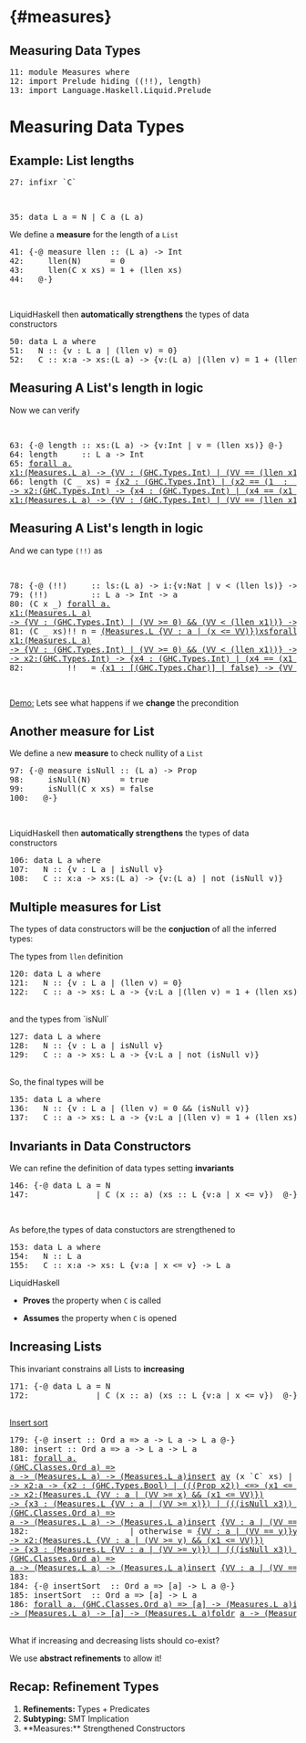 
 {#measures}
============

Measuring Data Types
--------------------

<div class="hidden">


<pre><span class=hs-linenum>11: </span><span class='hs-keyword'>module</span> <span class='hs-conid'>Measures</span> <span class='hs-keyword'>where</span>
<span class=hs-linenum>12: </span><span class='hs-keyword'>import</span> <span class='hs-conid'>Prelude</span> <span class='hs-varid'>hiding</span> <span class='hs-layout'>(</span><span class='hs-layout'>(</span><span class='hs-varop'>!!</span><span class='hs-layout'>)</span><span class='hs-layout'>,</span> <span class='hs-varid'>length</span><span class='hs-layout'>)</span>
<span class=hs-linenum>13: </span><span class='hs-keyword'>import</span> <span class='hs-conid'>Language</span><span class='hs-varop'>.</span><span class='hs-conid'>Haskell</span><span class='hs-varop'>.</span><span class='hs-conid'>Liquid</span><span class='hs-varop'>.</span><span class='hs-conid'>Prelude</span>
</pre>

</div>

Measuring Data Types 
====================

Example: List lengths 
---------------------

<div class="hidden">


<pre><span class=hs-linenum>27: </span><span class='hs-keyword'>infixr</span> <span class='hs-varop'>`C`</span>
</pre>

</div>

<br>


<pre><span class=hs-linenum>35: </span><span class='hs-keyword'>data</span> <span class='hs-conid'>L</span> <span class='hs-varid'>a</span> <span class='hs-keyglyph'>=</span> <span class='hs-conid'>N</span> <span class='hs-keyglyph'>|</span> <span class='hs-conid'>C</span> <span class='hs-varid'>a</span> <span class='hs-layout'>(</span><span class='hs-conid'>L</span> <span class='hs-varid'>a</span><span class='hs-layout'>)</span>
</pre>

We define a **measure** for the length of a `List` <br>


<pre><span class=hs-linenum>41: </span><span class='hs-keyword'>{-@</span> <span class='hs-varid'>measure</span> <span class='hs-varid'>llen</span> <span class='hs-keyglyph'>::</span> <span class='hs-layout'>(</span><span class='hs-conid'>L</span> <span class='hs-varid'>a</span><span class='hs-layout'>)</span> <span class='hs-keyglyph'>-&gt;</span> <span class='hs-conid'>Int</span>
<span class=hs-linenum>42: </span>    <span class='hs-varid'>llen</span><span class='hs-layout'>(</span><span class='hs-conid'>N</span><span class='hs-layout'>)</span>      <span class='hs-keyglyph'>=</span> <span class='hs-num'>0</span>
<span class=hs-linenum>43: </span>    <span class='hs-varid'>llen</span><span class='hs-layout'>(</span><span class='hs-conid'>C</span> <span class='hs-varid'>x</span> <span class='hs-varid'>xs</span><span class='hs-layout'>)</span> <span class='hs-keyglyph'>=</span> <span class='hs-num'>1</span> <span class='hs-varop'>+</span> <span class='hs-layout'>(</span><span class='hs-varid'>llen</span> <span class='hs-varid'>xs</span><span class='hs-layout'>)</span>
<span class=hs-linenum>44: </span>  <span class='hs-keyword'>@-}</span>
</pre>

<br>

 LiquidHaskell then **automatically strengthens** the types of data constructors
<pre><span class=hs-linenum>50: </span><span class='hs-keyword'>data</span> <span class='hs-conid'>L</span> <span class='hs-varid'>a</span> <span class='hs-keyword'>where</span> 
<span class=hs-linenum>51: </span>  <span class='hs-conid'>N</span> <span class='hs-keyglyph'>::</span> <span class='hs-layout'>{</span><span class='hs-varid'>v</span> <span class='hs-conop'>:</span> <span class='hs-conid'>L</span> <span class='hs-varid'>a</span> <span class='hs-keyglyph'>|</span> <span class='hs-layout'>(</span><span class='hs-varid'>llen</span> <span class='hs-varid'>v</span><span class='hs-layout'>)</span> <span class='hs-keyglyph'>=</span> <span class='hs-num'>0</span><span class='hs-layout'>}</span>
<span class=hs-linenum>52: </span>  <span class='hs-conid'>C</span> <span class='hs-keyglyph'>::</span> <span class='hs-varid'>x</span><span class='hs-conop'>:</span><span class='hs-varid'>a</span> <span class='hs-keyglyph'>-&gt;</span> <span class='hs-varid'>xs</span><span class='hs-conop'>:</span><span class='hs-layout'>(</span><span class='hs-conid'>L</span> <span class='hs-varid'>a</span><span class='hs-layout'>)</span> <span class='hs-keyglyph'>-&gt;</span> <span class='hs-layout'>{</span><span class='hs-varid'>v</span><span class='hs-conop'>:</span><span class='hs-layout'>(</span><span class='hs-conid'>L</span> <span class='hs-varid'>a</span><span class='hs-layout'>)</span> <span class='hs-keyglyph'>|</span><span class='hs-layout'>(</span><span class='hs-varid'>llen</span> <span class='hs-varid'>v</span><span class='hs-layout'>)</span> <span class='hs-keyglyph'>=</span> <span class='hs-num'>1</span> <span class='hs-varop'>+</span> <span class='hs-layout'>(</span><span class='hs-varid'>llen</span> <span class='hs-varid'>xs</span><span class='hs-layout'>)</span><span class='hs-layout'>}</span>
</pre>

Measuring A List's length in logic
----------------------------------

Now we can verify

<br>


<pre><span class=hs-linenum>63: </span><span class='hs-keyword'>{-@</span> <span class='hs-varid'>length</span> <span class='hs-keyglyph'>::</span> <span class='hs-varid'>xs</span><span class='hs-conop'>:</span><span class='hs-layout'>(</span><span class='hs-conid'>L</span> <span class='hs-varid'>a</span><span class='hs-layout'>)</span> <span class='hs-keyglyph'>-&gt;</span> <span class='hs-keyword'>{v:</span><span class='hs-conid'>Int</span> <span class='hs-keyword'>| v = (llen xs)}</span> <span class='hs-keyword'>@-}</span>
<span class=hs-linenum>64: </span><span class='hs-definition'>length</span>     <span class='hs-keyglyph'>::</span> <span class='hs-conid'>L</span> <span class='hs-varid'>a</span> <span class='hs-keyglyph'>-&gt;</span> <span class='hs-conid'>Int</span>
<span class=hs-linenum>65: </span><a class=annot href="#"><span class=annottext>forall a.
x1:(Measures.L a) -&gt; {VV : (GHC.Types.Int) | (VV == (llen x1))}</span><span class='hs-definition'>length</span></a> <span class='hs-conid'>N</span>        <span class='hs-keyglyph'>=</span> <a class=annot href="#"><span class=annottext>x1:(GHC.Prim.Int#) -&gt; {x2 : (GHC.Types.Int) | (x2 == (x1  :  int))}</span><span class='hs-num'>0</span></a>
<span class=hs-linenum>66: </span><span class='hs-definition'>length</span> <span class='hs-layout'>(</span><span class='hs-conid'>C</span> <span class='hs-keyword'>_</span> <span class='hs-varid'>xs</span><span class='hs-layout'>)</span> <span class='hs-keyglyph'>=</span> <a class=annot href="#"><span class=annottext>{x2 : (GHC.Types.Int) | (x2 == (1  :  int))}</span><span class='hs-num'>1</span></a> <a class=annot href="#"><span class=annottext>x1:(GHC.Types.Int)
-&gt; x2:(GHC.Types.Int) -&gt; {x4 : (GHC.Types.Int) | (x4 == (x1 + x2))}</span><span class='hs-varop'>+</span></a> <span class='hs-layout'>(</span><a class=annot href="#"><span class=annottext>forall a.
x1:(Measures.L a) -&gt; {VV : (GHC.Types.Int) | (VV == (llen x1))}</span><span class='hs-varid'>length</span></a> <a class=annot href="#"><span class=annottext>{x2 : (Measures.L a) | (x2 == xs)}</span><span class='hs-varid'>xs</span></a><span class='hs-layout'>)</span>
</pre>

Measuring A List's length in logic
----------------------------------

And we can type `(!!)` as


<br>


<pre><span class=hs-linenum>78: </span><span class='hs-keyword'>{-@</span> <span class='hs-layout'>(</span><span class='hs-varop'>!!</span><span class='hs-layout'>)</span>     <span class='hs-keyglyph'>::</span> <span class='hs-varid'>ls</span><span class='hs-conop'>:</span><span class='hs-layout'>(</span><span class='hs-conid'>L</span> <span class='hs-varid'>a</span><span class='hs-layout'>)</span> <span class='hs-keyglyph'>-&gt;</span> <span class='hs-varid'>i</span><span class='hs-conop'>:</span><span class='hs-keyword'>{v:</span><span class='hs-conid'>Nat</span> <span class='hs-keyword'>| v &lt; (llen ls)}</span> <span class='hs-keyglyph'>-&gt;</span> <span class='hs-varid'>a</span> <span class='hs-keyword'>@-}</span>
<span class=hs-linenum>79: </span><span class='hs-layout'>(</span><span class='hs-varop'>!!</span><span class='hs-layout'>)</span>         <span class='hs-keyglyph'>::</span> <span class='hs-conid'>L</span> <span class='hs-varid'>a</span> <span class='hs-keyglyph'>-&gt;</span> <span class='hs-conid'>Int</span> <span class='hs-keyglyph'>-&gt;</span> <span class='hs-varid'>a</span>
<span class=hs-linenum>80: </span><span class='hs-layout'>(</span><span class='hs-conid'>C</span> <span class='hs-varid'>x</span> <span class='hs-keyword'>_</span><span class='hs-layout'>)</span> <a class=annot href="#"><span class=annottext>forall a.
x1:(Measures.L a)
-&gt; {VV : (GHC.Types.Int) | (VV &gt;= 0) &amp;&amp; (VV &lt; (llen x1))} -&gt; a</span><span class='hs-varop'>!!</span></a> <span class='hs-num'>0</span> <span class='hs-keyglyph'>=</span> <a class=annot href="#"><span class=annottext>{VV : a | (VV == x)}</span><span class='hs-varid'>x</span></a>
<span class=hs-linenum>81: </span><span class='hs-layout'>(</span><span class='hs-conid'>C</span> <span class='hs-keyword'>_</span> <span class='hs-varid'>xs</span><span class='hs-layout'>)</span><span class='hs-varop'>!!</span> <span class='hs-varid'>n</span> <span class='hs-keyglyph'>=</span> <a class=annot href="#"><span class=annottext>(Measures.L {VV : a | (x &lt;= VV)})</span><span class='hs-varid'>xs</span></a><a class=annot href="#"><span class=annottext>forall a.
x1:(Measures.L a)
-&gt; {VV : (GHC.Types.Int) | (VV &gt;= 0) &amp;&amp; (VV &lt; (llen x1))} -&gt; a</span><span class='hs-varop'>!!</span></a><span class='hs-layout'>(</span><a class=annot href="#"><span class=annottext>{x2 : (GHC.Types.Int) | (x2 &gt;= 0)}</span><span class='hs-varid'>n</span></a><a class=annot href="#"><span class=annottext>x1:(GHC.Types.Int)
-&gt; x2:(GHC.Types.Int) -&gt; {x4 : (GHC.Types.Int) | (x4 == (x1 - x2))}</span><span class='hs-comment'>-</span></a><a class=annot href="#"><span class=annottext>{x2 : (GHC.Types.Int) | (x2 == (1  :  int))}</span><span class='hs-num'>1</span></a><span class='hs-layout'>)</span>
<span class=hs-linenum>82: </span><span class='hs-keyword'>_</span>       <span class='hs-varop'>!!</span> <span class='hs-keyword'>_</span> <span class='hs-keyglyph'>=</span> <a class=annot href="#"><span class=annottext>{x1 : [(GHC.Types.Char)] | false} -&gt; {VV : a | false}</span><span class='hs-varid'>liquidError</span></a> <a class=annot href="#"><span class=annottext>{x3 : [(GHC.Types.Char)] | ((len x3) &gt;= 0) &amp;&amp; ((sumLens x3) &gt;= 0)}</span><span class='hs-str'>"This should not happen!"</span></a>
</pre>

<br>

<a href="http://goto.ucsd.edu:8090/index.html#?demo=HaskellMeasure.hs" target= "_blank">Demo:</a> 
Lets see what happens if we **change** the precondition


Another measure for List
--------------------------

We define a new **measure** to check nullity of a `List` <br>


<pre><span class=hs-linenum>97: </span><span class='hs-keyword'>{-@</span> <span class='hs-varid'>measure</span> <span class='hs-varid'>isNull</span> <span class='hs-keyglyph'>::</span> <span class='hs-layout'>(</span><span class='hs-conid'>L</span> <span class='hs-varid'>a</span><span class='hs-layout'>)</span> <span class='hs-keyglyph'>-&gt;</span> <span class='hs-conid'>Prop</span>
<span class=hs-linenum>98: </span>    <span class='hs-varid'>isNull</span><span class='hs-layout'>(</span><span class='hs-conid'>N</span><span class='hs-layout'>)</span>      <span class='hs-keyglyph'>=</span> <span class='hs-varid'>true</span>
<span class=hs-linenum>99: </span>    <span class='hs-varid'>isNull</span><span class='hs-layout'>(</span><span class='hs-conid'>C</span> <span class='hs-varid'>x</span> <span class='hs-varid'>xs</span><span class='hs-layout'>)</span> <span class='hs-keyglyph'>=</span> <span class='hs-varid'>false</span>
<span class=hs-linenum>100: </span>  <span class='hs-keyword'>@-}</span>
</pre>

<br>

 LiquidHaskell then **automatically strengthens** the types of data constructors
<pre><span class=hs-linenum>106: </span><span class='hs-keyword'>data</span> <span class='hs-conid'>L</span> <span class='hs-varid'>a</span> <span class='hs-keyword'>where</span> 
<span class=hs-linenum>107: </span>  <span class='hs-conid'>N</span> <span class='hs-keyglyph'>::</span> <span class='hs-layout'>{</span><span class='hs-varid'>v</span> <span class='hs-conop'>:</span> <span class='hs-conid'>L</span> <span class='hs-varid'>a</span> <span class='hs-keyglyph'>|</span> <span class='hs-varid'>isNull</span> <span class='hs-varid'>v</span><span class='hs-layout'>}</span>
<span class=hs-linenum>108: </span>  <span class='hs-conid'>C</span> <span class='hs-keyglyph'>::</span> <span class='hs-varid'>x</span><span class='hs-conop'>:</span><span class='hs-varid'>a</span> <span class='hs-keyglyph'>-&gt;</span> <span class='hs-varid'>xs</span><span class='hs-conop'>:</span><span class='hs-layout'>(</span><span class='hs-conid'>L</span> <span class='hs-varid'>a</span><span class='hs-layout'>)</span> <span class='hs-keyglyph'>-&gt;</span> <span class='hs-layout'>{</span><span class='hs-varid'>v</span><span class='hs-conop'>:</span><span class='hs-layout'>(</span><span class='hs-conid'>L</span> <span class='hs-varid'>a</span><span class='hs-layout'>)</span> <span class='hs-keyglyph'>|</span> <span class='hs-varid'>not</span> <span class='hs-layout'>(</span><span class='hs-varid'>isNull</span> <span class='hs-varid'>v</span><span class='hs-layout'>)</span><span class='hs-layout'>}</span>
</pre>



Multiple measures for List
--------------------------

The types of data constructors will be the **conjuction** of all the inferred types:


 The types from `llen` definition
<pre><span class=hs-linenum>120: </span><span class='hs-keyword'>data</span> <span class='hs-conid'>L</span> <span class='hs-varid'>a</span> <span class='hs-keyword'>where</span> 
<span class=hs-linenum>121: </span>  <span class='hs-conid'>N</span> <span class='hs-keyglyph'>::</span> <span class='hs-layout'>{</span><span class='hs-varid'>v</span> <span class='hs-conop'>:</span> <span class='hs-conid'>L</span> <span class='hs-varid'>a</span> <span class='hs-keyglyph'>|</span> <span class='hs-layout'>(</span><span class='hs-varid'>llen</span> <span class='hs-varid'>v</span><span class='hs-layout'>)</span> <span class='hs-keyglyph'>=</span> <span class='hs-num'>0</span><span class='hs-layout'>}</span>
<span class=hs-linenum>122: </span>  <span class='hs-conid'>C</span> <span class='hs-keyglyph'>::</span> <span class='hs-varid'>a</span> <span class='hs-keyglyph'>-&gt;</span> <span class='hs-varid'>xs</span><span class='hs-conop'>:</span> <span class='hs-conid'>L</span> <span class='hs-varid'>a</span> <span class='hs-keyglyph'>-&gt;</span> <span class='hs-layout'>{</span><span class='hs-varid'>v</span><span class='hs-conop'>:</span><span class='hs-conid'>L</span> <span class='hs-varid'>a</span> <span class='hs-keyglyph'>|</span><span class='hs-layout'>(</span><span class='hs-varid'>llen</span> <span class='hs-varid'>v</span><span class='hs-layout'>)</span> <span class='hs-keyglyph'>=</span> <span class='hs-num'>1</span> <span class='hs-varop'>+</span> <span class='hs-layout'>(</span><span class='hs-varid'>llen</span> <span class='hs-varid'>xs</span><span class='hs-layout'>)</span><span class='hs-layout'>}</span>
</pre>

<br>
 and the types from `isNull`
<pre><span class=hs-linenum>127: </span><span class='hs-keyword'>data</span> <span class='hs-conid'>L</span> <span class='hs-varid'>a</span> <span class='hs-keyword'>where</span> 
<span class=hs-linenum>128: </span>  <span class='hs-conid'>N</span> <span class='hs-keyglyph'>::</span> <span class='hs-layout'>{</span><span class='hs-varid'>v</span> <span class='hs-conop'>:</span> <span class='hs-conid'>L</span> <span class='hs-varid'>a</span> <span class='hs-keyglyph'>|</span> <span class='hs-varid'>isNull</span> <span class='hs-varid'>v</span><span class='hs-layout'>}</span>
<span class=hs-linenum>129: </span>  <span class='hs-conid'>C</span> <span class='hs-keyglyph'>::</span> <span class='hs-varid'>a</span> <span class='hs-keyglyph'>-&gt;</span> <span class='hs-varid'>xs</span><span class='hs-conop'>:</span> <span class='hs-conid'>L</span> <span class='hs-varid'>a</span> <span class='hs-keyglyph'>-&gt;</span> <span class='hs-layout'>{</span><span class='hs-varid'>v</span><span class='hs-conop'>:</span><span class='hs-conid'>L</span> <span class='hs-varid'>a</span> <span class='hs-keyglyph'>|</span> <span class='hs-varid'>not</span> <span class='hs-layout'>(</span><span class='hs-varid'>isNull</span> <span class='hs-varid'>v</span><span class='hs-layout'>)</span><span class='hs-layout'>}</span>
</pre>


<br>
 So, the final types will be
<pre><span class=hs-linenum>135: </span><span class='hs-keyword'>data</span> <span class='hs-conid'>L</span> <span class='hs-varid'>a</span> <span class='hs-keyword'>where</span> 
<span class=hs-linenum>136: </span>  <span class='hs-conid'>N</span> <span class='hs-keyglyph'>::</span> <span class='hs-layout'>{</span><span class='hs-varid'>v</span> <span class='hs-conop'>:</span> <span class='hs-conid'>L</span> <span class='hs-varid'>a</span> <span class='hs-keyglyph'>|</span> <span class='hs-layout'>(</span><span class='hs-varid'>llen</span> <span class='hs-varid'>v</span><span class='hs-layout'>)</span> <span class='hs-keyglyph'>=</span> <span class='hs-num'>0</span> <span class='hs-varop'>&amp;&amp;</span> <span class='hs-layout'>(</span><span class='hs-varid'>isNull</span> <span class='hs-varid'>v</span><span class='hs-layout'>)</span><span class='hs-layout'>}</span>
<span class=hs-linenum>137: </span>  <span class='hs-conid'>C</span> <span class='hs-keyglyph'>::</span> <span class='hs-varid'>a</span> <span class='hs-keyglyph'>-&gt;</span> <span class='hs-varid'>xs</span><span class='hs-conop'>:</span> <span class='hs-conid'>L</span> <span class='hs-varid'>a</span> <span class='hs-keyglyph'>-&gt;</span> <span class='hs-layout'>{</span><span class='hs-varid'>v</span><span class='hs-conop'>:</span><span class='hs-conid'>L</span> <span class='hs-varid'>a</span> <span class='hs-keyglyph'>|</span><span class='hs-layout'>(</span><span class='hs-varid'>llen</span> <span class='hs-varid'>v</span><span class='hs-layout'>)</span> <span class='hs-keyglyph'>=</span> <span class='hs-num'>1</span> <span class='hs-varop'>+</span> <span class='hs-layout'>(</span><span class='hs-varid'>llen</span> <span class='hs-varid'>xs</span><span class='hs-layout'>)</span> <span class='hs-varop'>&amp;&amp;</span> <span class='hs-varid'>not</span> <span class='hs-layout'>(</span><span class='hs-varid'>isNull</span> <span class='hs-varid'>v</span><span class='hs-layout'>)</span><span class='hs-layout'>}</span>
</pre>


Invariants in Data Constructors
------------------------------

We can refine the definition of data types setting **invariants**

<pre><span class=hs-linenum>146: </span><span class='hs-keyword'>{-@</span> <span class='hs-keyword'>data</span> <span class='hs-conid'>L</span> <span class='hs-varid'>a</span> <span class='hs-keyglyph'>=</span> <span class='hs-conid'>N</span>
<span class=hs-linenum>147: </span>             <span class='hs-keyglyph'>|</span> <span class='hs-conid'>C</span> <span class='hs-layout'>(</span><span class='hs-varid'>x</span> <span class='hs-keyglyph'>::</span> <span class='hs-varid'>a</span><span class='hs-layout'>)</span> <span class='hs-layout'>(</span><span class='hs-varid'>xs</span> <span class='hs-keyglyph'>::</span> <span class='hs-conid'>L</span> <span class='hs-layout'>{</span><span class='hs-varid'>v</span><span class='hs-conop'>:</span><span class='hs-varid'>a</span> <span class='hs-keyglyph'>|</span> <span class='hs-varid'>x</span> <span class='hs-varop'>&lt;=</span> <span class='hs-varid'>v</span><span class='hs-layout'>}</span><span class='hs-layout'>)</span>  <span class='hs-keyword'>@-}</span>
</pre>

<br>

 As before,the types of data constuctors are strengthened to
<pre><span class=hs-linenum>153: </span><span class='hs-keyword'>data</span> <span class='hs-conid'>L</span> <span class='hs-varid'>a</span> <span class='hs-keyword'>where</span>
<span class=hs-linenum>154: </span>  <span class='hs-conid'>N</span> <span class='hs-keyglyph'>::</span> <span class='hs-conid'>L</span> <span class='hs-varid'>a</span>
<span class=hs-linenum>155: </span>  <span class='hs-conid'>C</span> <span class='hs-keyglyph'>::</span> <span class='hs-varid'>x</span><span class='hs-conop'>:</span><span class='hs-varid'>a</span> <span class='hs-keyglyph'>-&gt;</span> <span class='hs-varid'>xs</span><span class='hs-conop'>:</span> <span class='hs-conid'>L</span> <span class='hs-layout'>{</span><span class='hs-varid'>v</span><span class='hs-conop'>:</span><span class='hs-varid'>a</span> <span class='hs-keyglyph'>|</span> <span class='hs-varid'>x</span> <span class='hs-varop'>&lt;=</span> <span class='hs-varid'>v</span><span class='hs-layout'>}</span> <span class='hs-keyglyph'>-&gt;</span> <span class='hs-conid'>L</span> <span class='hs-varid'>a</span>
</pre>

LiquidHaskell

- **Proves** the property when `C` is called

- **Assumes** the property when `C` is opened



Increasing Lists
-----------------

This invariant constrains all Lists to **increasing**

<pre><span class=hs-linenum>171: </span><span class='hs-keyword'>{-@</span> <span class='hs-keyword'>data</span> <span class='hs-conid'>L</span> <span class='hs-varid'>a</span> <span class='hs-keyglyph'>=</span> <span class='hs-conid'>N</span>
<span class=hs-linenum>172: </span>             <span class='hs-keyglyph'>|</span> <span class='hs-conid'>C</span> <span class='hs-layout'>(</span><span class='hs-varid'>x</span> <span class='hs-keyglyph'>::</span> <span class='hs-varid'>a</span><span class='hs-layout'>)</span> <span class='hs-layout'>(</span><span class='hs-varid'>xs</span> <span class='hs-keyglyph'>::</span> <span class='hs-conid'>L</span> <span class='hs-layout'>{</span><span class='hs-varid'>v</span><span class='hs-conop'>:</span><span class='hs-varid'>a</span> <span class='hs-keyglyph'>|</span> <span class='hs-varid'>x</span> <span class='hs-varop'>&lt;=</span> <span class='hs-varid'>v</span><span class='hs-layout'>}</span><span class='hs-layout'>)</span>  <span class='hs-keyword'>@-}</span>
</pre>

<br>
<a href="http://goto.ucsd.edu:8090/index.html#?demo=HaskellInsertSort.hs"
target= "_blank">Insert sort</a> 

<pre><span class=hs-linenum>179: </span><span class='hs-keyword'>{-@</span> <span class='hs-varid'>insert</span> <span class='hs-keyglyph'>::</span> <span class='hs-conid'>Ord</span> <span class='hs-varid'>a</span> <span class='hs-keyglyph'>=&gt;</span> <span class='hs-varid'>a</span> <span class='hs-keyglyph'>-&gt;</span> <span class='hs-conid'>L</span> <span class='hs-varid'>a</span> <span class='hs-keyglyph'>-&gt;</span> <span class='hs-conid'>L</span> <span class='hs-varid'>a</span> <span class='hs-keyword'>@-}</span>
<span class=hs-linenum>180: </span><span class='hs-definition'>insert</span> <span class='hs-keyglyph'>::</span> <span class='hs-conid'>Ord</span> <span class='hs-varid'>a</span> <span class='hs-keyglyph'>=&gt;</span> <span class='hs-varid'>a</span> <span class='hs-keyglyph'>-&gt;</span> <span class='hs-conid'>L</span> <span class='hs-varid'>a</span> <span class='hs-keyglyph'>-&gt;</span> <span class='hs-conid'>L</span> <span class='hs-varid'>a</span>
<span class=hs-linenum>181: </span><a class=annot href="#"><span class=annottext>forall a.
(GHC.Classes.Ord a) =&gt;
a -&gt; (Measures.L a) -&gt; (Measures.L a)</span><span class='hs-definition'>insert</span></a> <a class=annot href="#"><span class=annottext>a</span><span class='hs-varid'>y</span></a> <span class='hs-layout'>(</span><span class='hs-varid'>x</span> <span class='hs-varop'>`C`</span> <span class='hs-varid'>xs</span><span class='hs-layout'>)</span> <span class='hs-keyglyph'>|</span> <a class=annot href="#"><span class=annottext>{VV : a | (VV == x)}</span><span class='hs-varid'>x</span></a> <a class=annot href="#"><span class=annottext>x1:a
-&gt; x2:a -&gt; {x2 : (GHC.Types.Bool) | (((Prop x2)) &lt;=&gt; (x1 &lt;= x2))}</span><span class='hs-varop'>&lt;=</span></a> <a class=annot href="#"><span class=annottext>{VV : a | (VV == y)}</span><span class='hs-varid'>y</span></a>    <span class='hs-keyglyph'>=</span> <a class=annot href="#"><span class=annottext>{VV : a | (VV == x)}</span><span class='hs-varid'>x</span></a> <a class=annot href="#"><span class=annottext>x1:{VV : a | (VV &gt;= x)}
-&gt; x2:(Measures.L {VV : a | (VV &gt;= x) &amp;&amp; (x1 &lt;= VV)})
-&gt; {x3 : (Measures.L {VV : a | (VV &gt;= x)}) | (((isNull x3)) &lt;=&gt; false) &amp;&amp; ((llen x3) == (1 + (llen x2)))}</span><span class='hs-varop'>`C`</span></a> <a class=annot href="#"><span class=annottext>forall a.
(GHC.Classes.Ord a) =&gt;
a -&gt; (Measures.L a) -&gt; (Measures.L a)</span><span class='hs-varid'>insert</span></a> <a class=annot href="#"><span class=annottext>{VV : a | (VV == y)}</span><span class='hs-varid'>y</span></a> <a class=annot href="#"><span class=annottext>{x2 : (Measures.L {VV : a | (x &lt;= VV)}) | (x2 == xs)}</span><span class='hs-varid'>xs</span></a>
<span class=hs-linenum>182: </span>                    <span class='hs-keyglyph'>|</span> <span class='hs-varid'>otherwise</span> <span class='hs-keyglyph'>=</span> <a class=annot href="#"><span class=annottext>{VV : a | (VV == y)}</span><span class='hs-varid'>y</span></a> <a class=annot href="#"><span class=annottext>x1:{VV : a | (VV &gt;= y)}
-&gt; x2:(Measures.L {VV : a | (VV &gt;= y) &amp;&amp; (x1 &lt;= VV)})
-&gt; {x3 : (Measures.L {VV : a | (VV &gt;= y)}) | (((isNull x3)) &lt;=&gt; false) &amp;&amp; ((llen x3) == (1 + (llen x2)))}</span><span class='hs-varop'>`C`</span></a> <a class=annot href="#"><span class=annottext>forall a.
(GHC.Classes.Ord a) =&gt;
a -&gt; (Measures.L a) -&gt; (Measures.L a)</span><span class='hs-varid'>insert</span></a> <a class=annot href="#"><span class=annottext>{VV : a | (VV == x)}</span><span class='hs-varid'>x</span></a> <a class=annot href="#"><span class=annottext>{x2 : (Measures.L {VV : a | (x &lt;= VV)}) | (x2 == xs)}</span><span class='hs-varid'>xs</span></a>
<span class=hs-linenum>183: </span>
<span class=hs-linenum>184: </span><span class='hs-keyword'>{-@</span> <span class='hs-varid'>insertSort</span>  <span class='hs-keyglyph'>::</span> <span class='hs-conid'>Ord</span> <span class='hs-varid'>a</span> <span class='hs-keyglyph'>=&gt;</span> <span class='hs-keyglyph'>[</span><span class='hs-varid'>a</span><span class='hs-keyglyph'>]</span> <span class='hs-keyglyph'>-&gt;</span> <span class='hs-conid'>L</span> <span class='hs-varid'>a</span> <span class='hs-keyword'>@-}</span>
<span class=hs-linenum>185: </span><span class='hs-definition'>insertSort</span>  <span class='hs-keyglyph'>::</span> <span class='hs-conid'>Ord</span> <span class='hs-varid'>a</span> <span class='hs-keyglyph'>=&gt;</span> <span class='hs-keyglyph'>[</span><span class='hs-varid'>a</span><span class='hs-keyglyph'>]</span> <span class='hs-keyglyph'>-&gt;</span> <span class='hs-conid'>L</span> <span class='hs-varid'>a</span>
<span class=hs-linenum>186: </span><a class=annot href="#"><span class=annottext>forall a. (GHC.Classes.Ord a) =&gt; [a] -&gt; (Measures.L a)</span><span class='hs-definition'>insertSort</span></a> <span class='hs-keyglyph'>=</span> <a class=annot href="#"><span class=annottext>(a -&gt; (Measures.L a) -&gt; (Measures.L a))
-&gt; (Measures.L a) -&gt; [a] -&gt; (Measures.L a)</span><span class='hs-varid'>foldr</span></a> <a class=annot href="#"><span class=annottext>a -&gt; (Measures.L a) -&gt; (Measures.L a)</span><span class='hs-varid'>insert</span></a> <a class=annot href="#"><span class=annottext>{x3 : (Measures.L {VV : a | false}) | (((isNull x3)) &lt;=&gt; true) &amp;&amp; ((llen x3) == 0)}</span><span class='hs-conid'>N</span></a>
</pre>

<br>
What if increasing and decreasing lists should co-exist?

We use **abstract refinements** to allow it!


Recap: Refinement Types
-----------------------

1. **Refinements:** Types + Predicates
2. **Subtyping:** SMT Implication
3. <div class="fragment">**Measures:** Strengthened Constructors</div>

